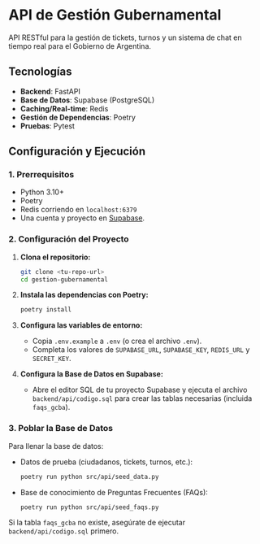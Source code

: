 # API de Gestión Gubernamental

API RESTful para la gestión de tickets, turnos y un sistema de chat en tiempo real para el Gobierno de Argentina.

## Tecnologías

- **Backend**: FastAPI
- **Base de Datos**: Supabase (PostgreSQL)
- **Caching/Real-time**: Redis
- **Gestión de Dependencias**: Poetry
- **Pruebas**: Pytest

## Configuración y Ejecución

### 1. Prerrequisitos

- Python 3.10+
- Poetry
- Redis corriendo en `localhost:6379`
- Una cuenta y proyecto en [Supabase](https://supabase.com/).

### 2. Configuración del Proyecto

1.  **Clona el repositorio:**
    ```bash
    git clone <tu-repo-url>
    cd gestion-gubernamental
    ```

2.  **Instala las dependencias con Poetry:**
    ```bash
    poetry install
    ```

3.  **Configura las variables de entorno:**
    - Copia `.env.example` a `.env` (o crea el archivo `.env`).
    - Completa los valores de `SUPABASE_URL`, `SUPABASE_KEY`, `REDIS_URL` y `SECRET_KEY`.

4.  **Configura la Base de Datos en Supabase:**
    - Abre el editor SQL de tu proyecto Supabase y ejecuta el archivo `backend/api/codigo.sql` para crear las tablas necesarias (incluida `faqs_gcba`).

### 3. Poblar la Base de Datos

Para llenar la base de datos:

- Datos de prueba (ciudadanos, tickets, turnos, etc.):
  ```bash
  poetry run python src/api/seed_data.py
  ```

- Base de conocimiento de Preguntas Frecuentes (FAQs):
  ```bash
  poetry run python src/api/seed_faqs.py
  ```

Si la tabla `faqs_gcba` no existe, asegúrate de ejecutar `backend/api/codigo.sql` primero.